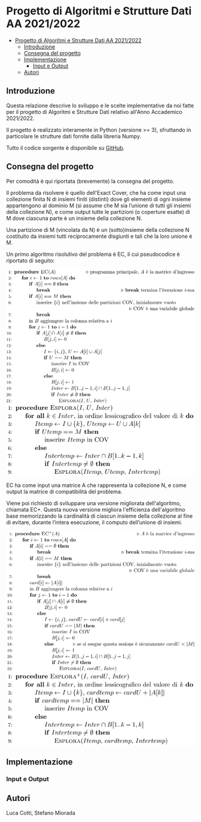 # Progetto di Algoritmi e Strutture Dati AA 2021/2022

- [Progetto di Algoritmi e Strutture Dati AA 2021/2022](#progetto-di-algoritmi-e-strutture-dati-aa-20212022)
  - [Introduzione](#introduzione)
  - [Consegna del progetto](#consegna-del-progetto)
  - [Implementazione](#implementazione)
    - [Input e Output](#input-e-output)
  - [Autori](#autori)


## Introduzione

Questa relazione descrive lo sviluppo e le scelte implementative da noi fatte
per il progetto di Algoritmi e Strutture Dati relativo all'Anno Accademico 2021/2022.

Il progetto è realizzato interamente in Python (versione >= 3), sfruttando
in particolare le strutture dati fornite dalla libreria Numpy.

Tutto il codice sorgente è disponibile su [GitHub](https://github.com/LucaCtt/ASD_Cotti_Miorada).

## Consegna del progetto

Per comodità è qui riportata (brevemente) la consegna del progetto.

Il problema da risolvere è quello dell'Exact Cover,
che ha come input una collezione finita N di insiemi finiti (distinti) dove gli elementi di ogni insieme
appartengono al dominio M (si assume che M sia l’unione di tutti gli insiemi della collezione N),
e come output tutte le partizioni (o coperture esatte)
di M dove ciascuna parte è un insieme della collezione N.

Una partizione di M (vincolata da N) è un (sotto)insieme della collezione N costituito da
insiemi tutti reciprocamente disgiunti e tali che la loro unione è M.

Un primo algoritmo risolutivo del problema è EC, il cui pseudocodice è riportato di seguito:

![ec](images/ec.png)
![esplora](images/esplora.png)

EC ha come input una matrice A che rappresenta la collezione N,
e come output la matrice di compatibilità del problema.

Viene poi richiesto di sviluppare una versione migliorata dell'algoritmo, chiamata EC+.
Questa nuova versione migliora l'efficienza dell'algoritmo base memorizzando la cardinalità di ciascun insieme
della collezione al fine di evitare, durante l’intera esecuzione, il computo dell’unione di insiemi.

![ec_plus](images/ec_plus.png)
![esplora_plus](images/esplora_plus.png)


## Implementazione

### Input e Output

## Autori

Luca Cotti, Stefano Miorada